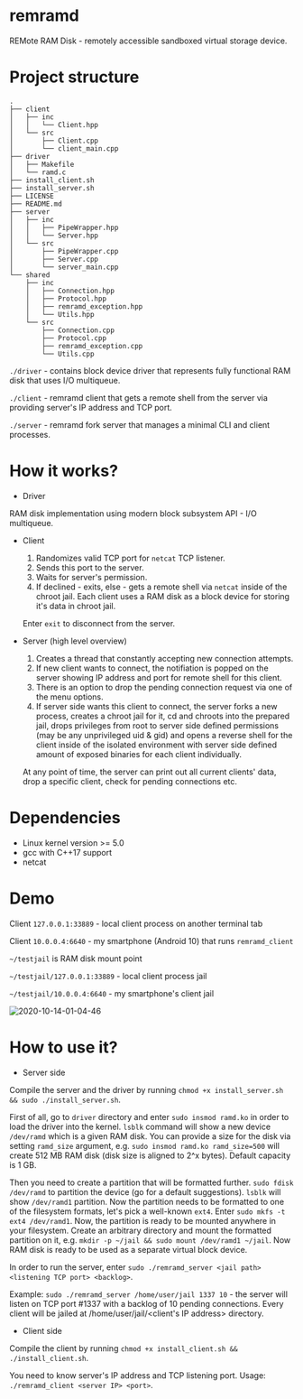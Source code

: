 # remramd

REMote RAM Disk - remotely accessible sandboxed virtual storage device.

# Project structure

```
.
├── client
│   ├── inc
│   │   └── Client.hpp
│   └── src
│       ├── Client.cpp
│       └── client_main.cpp
├── driver
│   ├── Makefile
│   └── ramd.c
├── install_client.sh
├── install_server.sh
├── LICENSE
├── README.md
├── server
│   ├── inc
│   │   ├── PipeWrapper.hpp
│   │   └── Server.hpp
│   └── src
│       ├── PipeWrapper.cpp
│       ├── Server.cpp
│       └── server_main.cpp
└── shared
    ├── inc
    │   ├── Connection.hpp
    │   ├── Protocol.hpp
    │   ├── remramd_exception.hpp
    │   └── Utils.hpp
    └── src
        ├── Connection.cpp
        ├── Protocol.cpp
        ├── remramd_exception.cpp
        └── Utils.cpp

```

```./driver``` - contains block device driver that represents fully functional RAM disk that uses I/O multiqueue.

```./client``` - remramd client that gets a remote shell from the server via providing server's IP address and TCP port.

```./server``` - remramd fork server that manages a minimal CLI and client processes.

# How it works?

- Driver

RAM disk implementation using modern block subsystem API - I/O multiqueue.

- Client
    1) Randomizes valid TCP port for ```netcat``` TCP listener.
    2) Sends this port to the server.
    3) Waits for server's permission.
    4) If declined - exits, else - gets a remote shell via ```netcat``` inside of the chroot jail. Each client uses a RAM disk as a block device for storing it's data in chroot jail.

    Enter ```exit``` to disconnect from the server.

- Server (high level overview)
    1) Creates a thread that constantly accepting new connection attempts.
    2) If new client wants to connect, the notifiation is popped on the server showing IP address and port for remote shell for this client.
    3) There is an option to drop the pending connection request via one of the menu options.
    4) If server side wants this client to connect, the server forks a new process, creates a chroot jail for it, cd and chroots into the prepared jail, drops privileges from root to server side defined permissions (may be any unprivileged uid & gid) and opens a reverse shell for the client inside of the isolated environment with server side defined amount of exposed binaries for each client individually.

    At any point of time, the server can print out all current clients' data, drop a specific client, check for pending connections etc. 
    
# Dependencies

- Linux kernel version >= 5.0
- gcc with C++17 support
- netcat

# Demo

Client ```127.0.0.1:33889``` - local client process on another terminal tab

Client ```10.0.0.4:6640``` - my smartphone (Android 10) that runs ```remramd_client```

```~/testjail``` is RAM disk mount point

```~/testjail/127.0.0.1:33889``` - local client process jail 

```~/testjail/10.0.0.4:6640``` - my smartphone's client jail

![2020-10-14-01-04-46](https://user-images.githubusercontent.com/45107680/95921820-aa77fb00-0dba-11eb-867a-988eab772ddf.gif)

# How to use it?

- Server side

Compile the server and the driver by running ```chmod +x install_server.sh && sudo ./install_server.sh```.

First of all, go to ```driver``` directory and enter ```sudo insmod ramd.ko``` in order to load the driver into the kernel. ```lsblk``` command will show a new device ```/dev/ramd``` which is a given RAM disk. You can provide a size for the disk via setting ```ramd_size``` argument, e.g. ```sudo insmod ramd.ko ramd_size=500``` will create 512 MB RAM disk (disk size is aligned to 2^x bytes). Default capacity is 1 GB.

Then you need to create a partition that will be formatted further. ```sudo fdisk /dev/ramd``` to partition the device (go for a default suggestions). ```lsblk``` will show ```/dev/ramd1``` partition. Now the partition needs to be formatted to one of the filesystem formats, let's pick a well-known ```ext4```. Enter ```sudo mkfs -t ext4 /dev/ramd1```. Now, the partition is ready to be mounted anywhere in your filesystem. Create an arbitrary directory and mount the formatted partition on it, e.g. ```mkdir -p ~/jail && sudo mount /dev/ramd1 ~/jail```. Now RAM disk is ready to be used as a separate virtual block device.

In order to run the server, enter ```sudo ./remramd_server <jail path> <listening TCP port> <backlog>```.

Example: ```sudo ./remramd_server /home/user/jail 1337 10``` - the server will listen on TCP port #1337 with a backlog of 10 pending connections. Every client will be jailed at /home/user/jail/<client's IP address> directory.

- Client side

Compile the client by running ```chmod +x install_client.sh && ./install_client.sh```.

You need to know server's IP address and TCP listening port. Usage: ```./remramd_client <server IP> <port>```.
